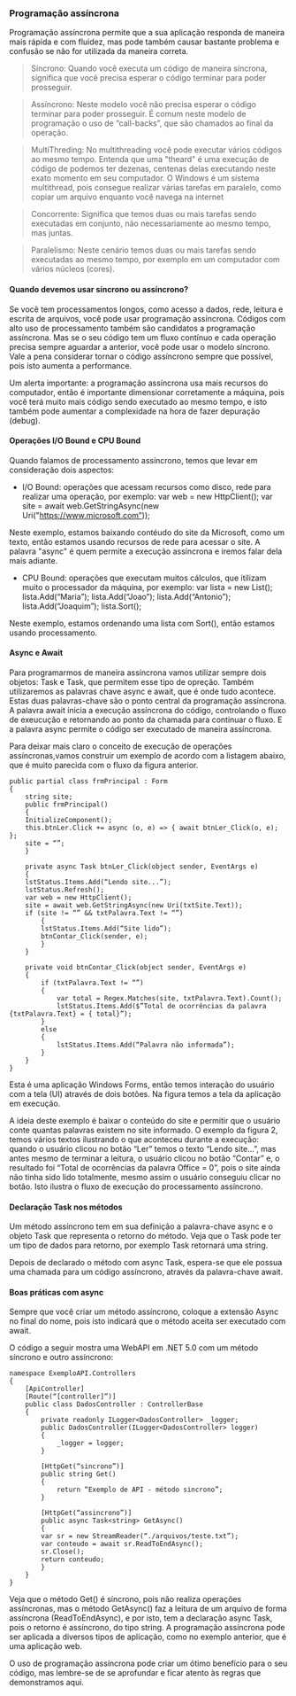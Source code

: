 ### Programação assíncrona

Programação assíncrona permite que a sua aplicação responda de maneira mais rápida e com fluidez, 
mas pode também causar bastante problema e confusão se não for utilizada da maneira correta.

>Síncrono: Quando você executa um código de maneira síncrona, significa que você precisa esperar o código terminar para poder prosseguir.

> Assíncrono: Neste modelo você não precisa esperar o código terminar para poder prosseguir. É comum neste modelo de programação o uso de “call-backs”, que são chamados ao final da operação.

> MultiThreding: No multithreading você pode executar vários códigos ao mesmo tempo. Entenda que uma "theard" é uma execução de código de podemos ter dezenas, centenas delas executando neste exato momento em seu computador. O Windows é um sistema multithread, pois consegue realizar várias tarefas em paralelo, como copiar um arquivo enquanto você navega na internet

> Concorrente: Significa que temos duas ou mais tarefas sendo executadas em conjunto, não necessariamente ao mesmo tempo, mas juntas.

> Paralelismo: Neste cenário temos duas ou mais tarefas sendo executadas ao mesmo tempo, por exemplo em um computador com vários núcleos (cores).

#### Quando devemos usar síncrono ou assíncrono?

Se você tem processamentos longos, como acesso a dados, rede, leitura e escrita de arquivos, você pode usar programação assíncrona. Códigos com alto uso de processamento também são candidatos a programação assíncrona. Mas se o seu código tem um fluxo contínuo e cada operação precisa sempre aguardar a anterior, você pode usar o modelo síncrono. Vale a pena considerar tornar o código assíncrono sempre que possível, pois isto aumenta a performance.

Um alerta importante: a programação assíncrona usa mais recursos do computador, então é importante dimensionar corretamente a máquina, pois você terá muito mais código sendo executado ao mesmo tempo, e isto também pode aumentar a complexidade na hora de fazer depuração (debug).

#### Operações I/O Bound e CPU Bound

Quando falamos de processamento assíncrono, temos que levar em consideração dois aspectos:

- I/O Bound: operações que acessam recursos como disco, rede para realizar uma operação, por exemplo: 
    var web = new HttpClient();
    var site = await web.GetStringAsync(new Uri("https://www.microsoft.com”));

Neste exemplo, estamos baixando contéudo do site da Microsoft, como um texto, então estamos usando recursos de rede para acessar o site. A palavra "async" é quem permite a execução assíncrona e iremos falar dela mais adiante.

- CPU Bound: operações que executam muitos cálculos, que itilizam muito o processador da máquina, por exemplo:
    var lista = new List<string>();
    lista.Add(“Maria”);
    lista.Add(“Joao”);
    lista.Add(“Antonio”);
    lista.Add(“Joaquim”);
    lista.Sort();

Neste exemplo, estamos ordenando uma lista com Sort(), então estamos usando processamento.

#### Async e Await

Para programarmos de maneira assíncrona vamos utilizar sempre dois objetos: Task e Task<T>, que permitem esse tipo de opreção. Também utilizaremos as palavras chave async e await, que é onde tudo acontece. Estas duas palavras-chave são o ponto central da programação assíncrona.
A palavra await inicia a execução assíncrona do código, controlando o fluxo de exeucução e retornando ao ponto da chamada para continuar o fluxo. E a palavra async permite o código ser executado de maneira assíncrona.

Para deixar mais claro o conceito de execução de operações assíncronas,vamos construir um exemplo de acordo com a listagem abaixo, que é muito parecida com o fluxo da figura anterior.

    public partial class frmPrincipal : Form
    {
        string site;
        public frmPrincipal()
        {
        InitializeComponent();
        this.btnLer.Click += async (o, e) => { await btnLer_Click(o, e); };
        site = “”;
        }

        private async Task btnLer_Click(object sender, EventArgs e)
        {
        lstStatus.Items.Add(“Lendo site...”);
        lstStatus.Refresh();
        var web = new HttpClient();
        site = await web.GetStringAsync(new Uri(txtSite.Text));
        if (site != “” && txtPalavra.Text != “”)
            {
            lstStatus.Items.Add(“Site lido”);
            btnContar_Click(sender, e);
            }
        }

        private void btnContar_Click(object sender, EventArgs e)
        {
            if (txtPalavra.Text != “”)
            {
                var total = Regex.Matches(site, txtPalavra.Text).Count();
                lstStatus.Items.Add($”Total de ocorrências da palavra {txtPalavra.Text} = { total}”);
            }
            else
            {
                lstStatus.Items.Add(“Palavra não informada”);
            }
        }
    }

Esta é uma aplicação Windows Forms, então temos interação do usuário com a tela (UI) através de dois botões. Na figura temos a tela da aplicação em execução.

A ideia deste exemplo é baixar o conteúdo do site e permitir que o usuário conte quantas palavras existem no site informado. O exemplo da figura 2, temos vários textos ilustrando o que aconteceu durante a execução: quando o usuário clicou no botão “Ler” temos o texto “Lendo site...”, mas antes mesmo de terminar a leitura, o usuário clicou no botão “Contar” e, o resultado foi “Total de ocorrências da palavra Office = 0”, pois o site ainda não tinha sido lido totalmente, mesmo assim o usuário conseguiu clicar no botão. Isto ilustra o fluxo de execução do processamento assíncrono.

#### Declaração Task nos métodos

Um método assíncrono tem em sua definição a palavra-chave async e o objeto Task que representa o retorno do método. Veja que o Task pode ter um tipo de dados para retorno, por exemplo Task<string> retornará uma string.

Depois de declarado o método com async Task, espera-se que ele possua uma chamada para um código assíncrono, através da palavra-chave await.

#### Boas práticas com async

Sempre que você criar um método assíncrono, coloque a extensão Async no final do nome, pois isto indicará que o método aceita ser executado com await.

O código a seguir mostra uma WebAPI em .NET 5.0 com um método síncrono e outro assíncrono:

    namespace ExemploAPI.Controllers
    {
        [ApiController]
        [Route(“[controller]”)]
        public class DadosController : ControllerBase
        {
            private readonly ILogger<DadosController> _logger;
            public DadosController(ILogger<DadosController> logger)
            {
                _logger = logger;
            }

            [HttpGet(“sincrono”)]
            public string Get()
            {
                return “Exemplo de API - método sincrono”;
            }

            [HttpGet(“assincrono”)]
            public async Task<string> GetAsync()
            {
            var sr = new StreamReader(“./arquivos/teste.txt”);
            var conteudo = await sr.ReadToEndAsync();
            sr.Close();
            return conteudo;
            }
        }
    }

Veja que o método Get() é síncrono, pois não realiza operações assíncronas, mas o método GetAsync() faz a leitura de um arquivo de forma assíncrona (ReadToEndAsync), e por isto, tem a declaração async Task<string>, pois o retorno é assíncrono, do tipo string. A programação assíncrona pode ser aplicada a diversos tipos de
aplicação, como no exemplo anterior, que é uma aplicação web.

O uso de programação assíncrona pode criar um ótimo benefício para o seu código, mas lembre-se de se aprofundar e ficar atento às regras que demonstramos aqui.
